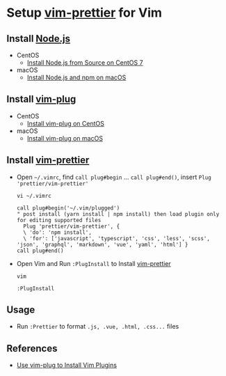 # Setup [vim-prettier](https://github.com/prettier/vim-prettier) for Vim

## Install [Node.js](https://nodejs.org)
* CentOS
  * [Install Node.js from Source on CentOS 7](https://github.com/northbright/Notes/blob/master/front-end-web-dev/nodejs/install-nodejs-from-source-on-centos-7.md)
* macOS
  * [Install Node.js and npm on macOS](https://github.com/northbright/Notes/blob/master/front-end-web-dev/nodejs/install-nodejs-and-npm-on-macos.md)

## Install [vim-plug](https://github.com/junegunn/vim-plug)
* CentOS
  * [Install vim-plug on CentOS](https://github.com/northbright/Notes/blob/master/Linux/vim/install-vim-plug-on-centos.md)
* macOS
  * [Install vim-plug on macOS](https://github.com/northbright/Notes/blob/master/Linux/vim/install-vim-plug-on-macos.md)

## Install [vim-prettier](https://github.com/prettier/vim-prettier)
* Open `~/.vimrc`, find `call plug#begin` ... `call plug#end()`, insert `Plug 'prettier/vim-prettier'`

  ```
  vi ~/.vimrc
  ```
  ```
  call plug#begin('~/.vim/plugged')
  " post install (yarn install | npm install) then load plugin only for editing supported files
    Plug 'prettier/vim-prettier', {
    \ 'do': 'npm install',
    \ 'for': ['javascript', 'typescript', 'css', 'less', 'scss', 'json', 'graphql', 'markdown', 'vue', 'yaml', 'html'] }
  call plug#end()
  ```

* Open Vim and Run `:PlugInstall` to Install [vim-prettier](https://github.com/prettier/vim-prettier)

  ```
  vim
  ```

  ```
  :PlugInstall
  ```

## Usage
* Run `:Prettier` to format `.js, .vue, .html, .css...` files 

## References
* [Use vim-plug to Install Vim Plugins](https://github.com/northbright/Notes/blob/master/Linux/vim/use-vim-plug-to-install-vim-plugins.md)
